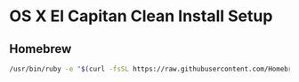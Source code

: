 # OS X El Capitan Clean Install Setup

## Homebrew
```sh
/usr/bin/ruby -e "$(curl -fsSL https://raw.githubusercontent.com/Homebrew/install/master/install)"
```
